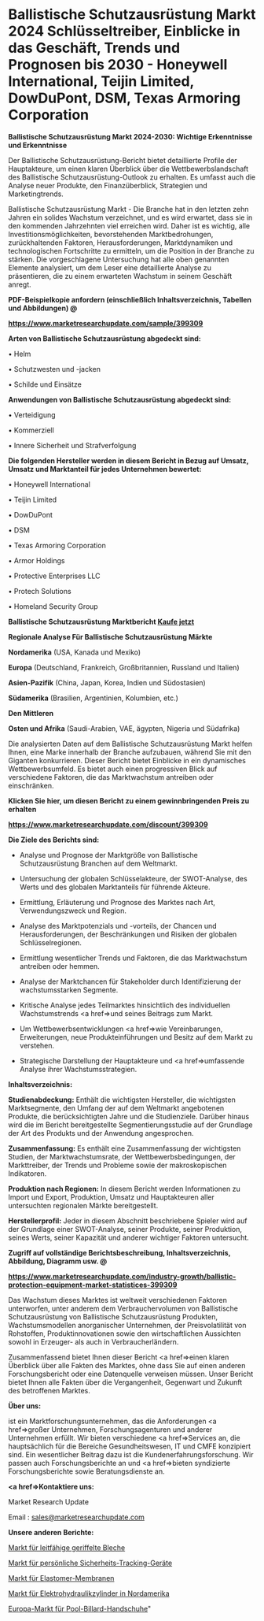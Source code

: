 # Ballistische Schutzausrüstung Markt 2024 Schlüsseltreiber, Einblicke in das Geschäft, Trends und Prognosen bis 2030 - Honeywell International, Teijin Limited, DowDuPont, DSM, Texas Armoring Corporation

<strong>Ballistische Schutzausrüstung Markt 2024-2030: Wichtige Erkenntnisse und Erkenntnisse</strong>

Der Ballistische Schutzausrüstung-Bericht bietet detaillierte Profile der Hauptakteure, um einen klaren Überblick über die Wettbewerbslandschaft des Ballistische Schutzausrüstung-Outlook zu erhalten. Es umfasst auch die Analyse neuer Produkte, den Finanzüberblick, Strategien und Marketingtrends.

Ballistische Schutzausrüstung Markt - Die Branche hat in den letzten zehn Jahren ein solides Wachstum verzeichnet, und es wird erwartet, dass sie in den kommenden Jahrzehnten viel erreichen wird. Daher ist es wichtig, alle Investitionsmöglichkeiten, bevorstehenden Marktbedrohungen, zurückhaltenden Faktoren, Herausforderungen, Marktdynamiken und technologischen Fortschritte zu ermitteln, um die Position in der Branche zu stärken. Die vorgeschlagene Untersuchung hat alle oben genannten Elemente analysiert, um dem Leser eine detaillierte Analyse zu präsentieren, die zu einem erwarteten Wachstum in seinem Geschäft anregt.



<strong><b>PDF-Beispielkopie anfordern (einschließlich Inhaltsverzeichnis, Tabellen und Abbildungen) @ </b></strong>

<strong><a href=https://www.marketresearchupdate.com/sample/399309>

<strong>https://www.marketresearchupdate.com/sample/399309</u></a></strong></strong>



<strong>Arten von Ballistische Schutzausrüstung abgedeckt sind:</strong>

• Helm

• Schutzwesten und -jacken

• Schilde und Einsätze



<strong>Anwendungen von Ballistische Schutzausrüstung abgedeckt sind:</strong>

• Verteidigung

• Kommerziell

• Innere Sicherheit und Strafverfolgung



<strong>Die folgenden Hersteller werden in diesem Bericht in Bezug auf Umsatz, Umsatz und Marktanteil für jedes Unternehmen bewertet:</strong>

• Honeywell International

• Teijin Limited

• DowDuPont

• DSM

• Texas Armoring Corporation

• Armor Holdings

• Protective Enterprises LLC

• Protech Solutions

• Homeland Security Group



<strong>Ballistische Schutzausrüstung Marktbericht <a href=https://www.marketresearchupdate.com/buynow/399309>Kaufe jetzt</a></strong>



<strong>Regionale Analyse Für Ballistische Schutzausrüstung Märkte</strong>



<strong>Nordamerika</strong> (USA, Kanada und Mexiko)



<strong>Europa</strong> (Deutschland, Frankreich, Großbritannien, Russland und Italien)



<strong>Asien-Pazifik</strong> (China, Japan, Korea, Indien und Südostasien)



<strong>Südamerika</strong> (Brasilien, Argentinien, Kolumbien, etc.)



<strong>Den Mittleren</strong> 

<strong>Osten und Afrika</strong> (Saudi-Arabien, VAE, ägypten, Nigeria und Südafrika)

Die analysierten Daten auf dem Ballistische Schutzausrüstung Markt helfen Ihnen, eine Marke innerhalb der Branche aufzubauen, während Sie mit den Giganten konkurrieren. Dieser Bericht bietet Einblicke in ein dynamisches Wettbewerbsumfeld. Es bietet auch einen progressiven Blick auf verschiedene Faktoren, die das Marktwachstum antreiben oder einschränken.



<strong>Klicken Sie hier, um diesen Bericht zu einem gewinnbringenden Preis zu erhalten
</strong>

<strong><a href=https://www.marketresearchupdate.com/discount/399309>https://www.marketresearchupdate.com/discount/399309</b></u></strong></a>



<strong>Die Ziele des Berichts sind:</strong>

- Analyse und Prognose der Marktgröße von Ballistische Schutzausrüstung Branchen auf dem Weltmarkt.

- Untersuchung der globalen Schlüsselakteure, der SWOT-Analyse, des Werts und des globalen Marktanteils für führende Akteure.

- Ermittlung, Erläuterung und Prognose des Marktes nach Art, Verwendungszweck und Region.

- Analyse des Marktpotenzials und -vorteils, der Chancen und Herausforderungen, der Beschränkungen und Risiken der globalen Schlüsselregionen.

- Ermittlung wesentlicher Trends und Faktoren, die das Marktwachstum antreiben oder hemmen.

- Analyse der Marktchancen für Stakeholder durch Identifizierung der wachstumsstarken Segmente.

- Kritische Analyse jedes Teilmarktes hinsichtlich des individuellen Wachstumstrends <a href=>und</a> seines Beitrags zum Markt.

- Um Wettbewerbsentwicklungen <a href=>wie</a> Vereinbarungen, Erweiterungen, neue Produkteinführungen und Besitz auf dem Markt zu verstehen.

- Strategische Darstellung der Hauptakteure und <a href=>umfas</a>sende Analyse ihrer Wachstumsstrategien.



<strong>Inhaltsverzeichnis:</strong>



<strong>Studienabdeckung:</strong> Enthält die wichtigsten Hersteller, die wichtigsten Marktsegmente, den Umfang der auf dem Weltmarkt angebotenen Produkte, die berücksichtigten Jahre und die Studienziele. Darüber hinaus wird die im Bericht bereitgestellte Segmentierungsstudie auf der Grundlage der Art des Produkts und der Anwendung angesprochen.



<strong>Zusammenfassung:</strong> Es enthält eine Zusammenfassung der wichtigsten Studien, der Marktwachstumsrate, der Wettbewerbsbedingungen, der Markttreiber, der Trends und Probleme sowie der makroskopischen Indikatoren.



<strong>Produktion nach Regionen:</strong> In diesem Bericht werden Informationen zu Import und Export, Produktion, Umsatz und Hauptakteuren aller untersuchten regionalen Märkte bereitgestellt.



<strong>Herstellerprofil:</strong> Jeder in diesem Abschnitt beschriebene Spieler wird auf der Grundlage einer SWOT-Analyse, seiner Produkte, seiner Produktion, seines Werts, seiner Kapazität und anderer wichtiger Faktoren untersucht.



<strong><b>Zugriff auf vollständige Berichtsbeschreibung, Inhaltsverzeichnis, Abbildung, Diagramm usw. @ </b></strong>

<strong><a href=https://www.marketresearchupdate.com/industry-growth/ballistic-protection-equipment-market-statistices-399309>https://www.marketresearchupdate.com/industry-growth/ballistic-protection-equipment-market-statistices-399309</a></strong>

Das Wachstum dieses Marktes ist weltweit verschiedenen Faktoren unterworfen, unter anderem dem Verbrauchervolumen von Ballistische Schutzausrüstung von Ballistische Schutzausrüstung Produkten, Wachstumsmodellen anorganischer Unternehmen, der Preisvolatilität von Rohstoffen, Produktinnovationen sowie den wirtschaftlichen Aussichten sowohl in Erzeuger- als auch in Verbraucherländern.

Zusammenfassend bietet Ihnen dieser Bericht <a href=>einen</a> klaren Überblick über alle Fakten des Marktes, ohne dass Sie auf einen anderen Forschungsbericht oder eine Datenquelle verweisen müssen. Unser Bericht bietet Ihnen alle Fakten über die Vergangenheit, Gegenwart und Zukunft des betroffenen Marktes.



<strong>Über uns:</strong>

 ist ein Marktforschungsunternehmen, das die Anforderungen <a href=>großer</a> Unternehmen, Forschungsagenturen und anderer Unternehmen erfüllt. Wir bieten verschiedene <a href=>Services</a> an, die hauptsächlich für die Bereiche Gesundheitswesen, IT und CMFE konzipiert sind. Ein wesentlicher Beitrag dazu ist die Kundenerfahrungsforschung. Wir passen auch Forschungsberichte an und <a href=>bieten</a> syndizierte Forschungsberichte sowie Beratungsdienste an.



<strong><a href=>Kontaktiere uns:</a></strong>

Market Research Update

Email : sales@marketresearchupdate.com



<strong>Unsere anderen Berichte:</strong>

<a href=https://www.linkedin.com/pulse/conductive-fluted-sheets-market-has-huge-demand>Markt für leitfähige geriffelte Bleche</a>

<a href=https://www.linkedin.com/pulse/personal-safety-tracking-devices-market-research>Markt für persönliche Sicherheits-Tracking-Geräte</a>

<a href=https://www.linkedin.com/pulse/elastomeric-applied-membrane-market-size-industry>Markt für Elastomer-Membranen</a>

<a href=https://www.linkedin.com/pulse/north-america-electro-hydraulic-cylinders-market>Markt für Elektrohydraulikzylinder in Nordamerika</a>

<a href=https://www.linkedin.com/pulse/europe-pool-billiard-gloves-market-2023-current-future>Europa-Markt für Pool-Billard-Handschuhe</a>"
